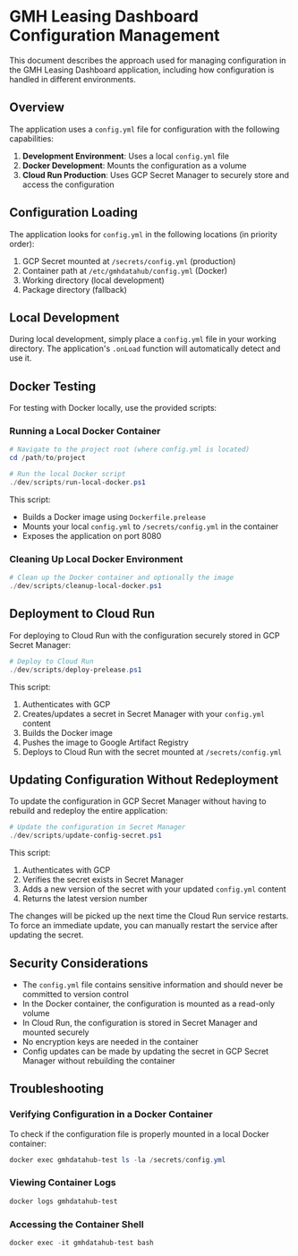 # GMH Leasing Dashboard Configuration Management

This document describes the approach used for managing configuration in the GMH Leasing Dashboard application, including how configuration is handled in different environments.

## Overview

The application uses a `config.yml` file for configuration with the following capabilities:

1. **Development Environment**: Uses a local `config.yml` file
2. **Docker Development**: Mounts the configuration as a volume
3. **Cloud Run Production**: Uses GCP Secret Manager to securely store and access the configuration

## Configuration Loading

The application looks for `config.yml` in the following locations (in priority order):

1. GCP Secret mounted at `/secrets/config.yml` (production)
2. Container path at `/etc/gmhdatahub/config.yml` (Docker)
3. Working directory (local development)
4. Package directory (fallback)

## Local Development

During local development, simply place a `config.yml` file in your working directory. The application's `.onLoad` function will automatically detect and use it.

## Docker Testing

For testing with Docker locally, use the provided scripts:

### Running a Local Docker Container

```powershell
# Navigate to the project root (where config.yml is located)
cd /path/to/project

# Run the local Docker script
./dev/scripts/run-local-docker.ps1
```

This script:
- Builds a Docker image using `Dockerfile.prelease`
- Mounts your local `config.yml` to `/secrets/config.yml` in the container
- Exposes the application on port 8080

### Cleaning Up Local Docker Environment

```powershell
# Clean up the Docker container and optionally the image
./dev/scripts/cleanup-local-docker.ps1
```

## Deployment to Cloud Run

For deploying to Cloud Run with the configuration securely stored in GCP Secret Manager:

```powershell
# Deploy to Cloud Run
./dev/scripts/deploy-prelease.ps1
```

This script:
1. Authenticates with GCP
2. Creates/updates a secret in Secret Manager with your `config.yml` content
3. Builds the Docker image
4. Pushes the image to Google Artifact Registry
5. Deploys to Cloud Run with the secret mounted at `/secrets/config.yml`

## Updating Configuration Without Redeployment

To update the configuration in GCP Secret Manager without having to rebuild and redeploy the entire application:

```powershell
# Update the configuration in Secret Manager
./dev/scripts/update-config-secret.ps1
```

This script:
1. Authenticates with GCP
2. Verifies the secret exists in Secret Manager
3. Adds a new version of the secret with your updated `config.yml` content
4. Returns the latest version number

The changes will be picked up the next time the Cloud Run service restarts. To force an immediate update, you can manually restart the service after updating the secret.

## Security Considerations

- The `config.yml` file contains sensitive information and should never be committed to version control
- In the Docker container, the configuration is mounted as a read-only volume
- In Cloud Run, the configuration is stored in Secret Manager and mounted securely
- No encryption keys are needed in the container
- Config updates can be made by updating the secret in GCP Secret Manager without rebuilding the container

## Troubleshooting

### Verifying Configuration in a Docker Container

To check if the configuration file is properly mounted in a local Docker container:

```powershell
docker exec gmhdatahub-test ls -la /secrets/config.yml
```

### Viewing Container Logs

```powershell
docker logs gmhdatahub-test
```

### Accessing the Container Shell

```powershell
docker exec -it gmhdatahub-test bash
```
